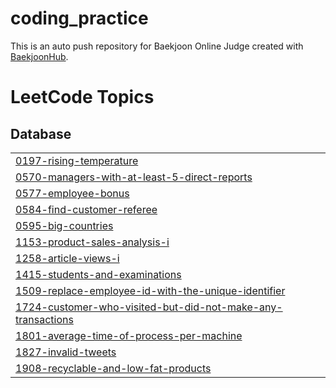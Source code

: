 # coding_practice
This is an auto push repository for Baekjoon Online Judge created with [BaekjoonHub](https://github.com/BaekjoonHub/BaekjoonHub).

<!---LeetCode Topics Start-->
# LeetCode Topics
## Database
|  |
| ------- |
| [0197-rising-temperature](https://github.com/star-pooh/coding_practice/tree/master/0197-rising-temperature) |
| [0570-managers-with-at-least-5-direct-reports](https://github.com/star-pooh/coding_practice/tree/master/0570-managers-with-at-least-5-direct-reports) |
| [0577-employee-bonus](https://github.com/star-pooh/coding_practice/tree/master/0577-employee-bonus) |
| [0584-find-customer-referee](https://github.com/star-pooh/coding_practice/tree/master/0584-find-customer-referee) |
| [0595-big-countries](https://github.com/star-pooh/coding_practice/tree/master/0595-big-countries) |
| [1153-product-sales-analysis-i](https://github.com/star-pooh/coding_practice/tree/master/1153-product-sales-analysis-i) |
| [1258-article-views-i](https://github.com/star-pooh/coding_practice/tree/master/1258-article-views-i) |
| [1415-students-and-examinations](https://github.com/star-pooh/coding_practice/tree/master/1415-students-and-examinations) |
| [1509-replace-employee-id-with-the-unique-identifier](https://github.com/star-pooh/coding_practice/tree/master/1509-replace-employee-id-with-the-unique-identifier) |
| [1724-customer-who-visited-but-did-not-make-any-transactions](https://github.com/star-pooh/coding_practice/tree/master/1724-customer-who-visited-but-did-not-make-any-transactions) |
| [1801-average-time-of-process-per-machine](https://github.com/star-pooh/coding_practice/tree/master/1801-average-time-of-process-per-machine) |
| [1827-invalid-tweets](https://github.com/star-pooh/coding_practice/tree/master/1827-invalid-tweets) |
| [1908-recyclable-and-low-fat-products](https://github.com/star-pooh/coding_practice/tree/master/1908-recyclable-and-low-fat-products) |
<!---LeetCode Topics End-->